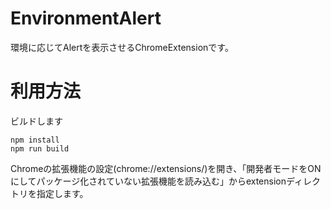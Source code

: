 EnvironmentAlert
==================

環境に応じてAlertを表示させるChromeExtensionです。

# 利用方法

ビルドします

```
npm install
npm run build
```

Chromeの拡張機能の設定(chrome://extensions/)を開き、「開発者モードをONにしてパッケージ化されていない拡張機能を読み込む」からextensionディレクトリを指定します。

